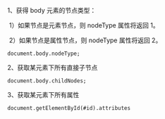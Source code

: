 1、获得 body 元素的节点类型：

​	1）如果节点是元素节点，则 nodeType 属性将返回 1。

​	2）如果节点是属性节点，则 nodeType 属性将返回 2。

```
document.body.nodeType;
```



2、获取某元素下所有直接子节点

```
document.body.childNodes;
```



3、获取某元素下所有属性

```
document.getElementById(#id).attributes
```

